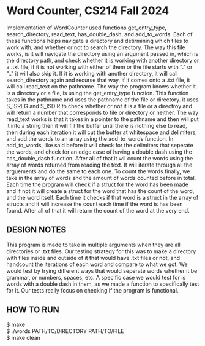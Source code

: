 # Word Counter, CS214 Fall 2024

Implementation of WordCounter used functions get_entry_type, search_directory, read_text, has_double_dash, and add_to_words. Each of these functions helps navigate a directory and detirmining which files to work with, and whether or not to search the directory. The way this file works, is it will navigate the directory using an argument passed in, which is the directory path, and check whether it is working with another directory or a .txt file, if it is not working with either of them or the file starts with "." or ".." it will also skip it. If it is working with another directory, it will call search_directory again and recurse that way, if it comes onto a .txt file, it will call read_text on the pathname. The way the program knows whether it is a directory or a file, is using the get_entry_type function. This function takes in the pathname and uses the pathname of the file or directory. it uses S_ISREG and S_ISDIR to check whether or not it is a file or a directroy and will return a number that corresponds to file or directory or neither. The way read_text works is that it takes in a pointer to the pathname and then will put it into a string then it will fill the buffer until there is nothing else to read, then during each iteration it will cut the buffer at whitespace and delimiters, and add the words to an array using the add_to_words function. In add_to_words, like said before it will check for the delimiters that seperate the words, and check for an edge case of having a double dash using the has_double_dash function. After all of that it wil count the words using the array of words returned from reading the text. It will iterate through all the arguements and do the same to each one. To count the words finally, we take in the array of words and the amount of words counted before in total. Each time the program will check if a struct for the word has been made and if not it will create a struct for the word that has the count of the word, and the word itself. Each time it checks if that word is a struct in the array of structs and it will increase the count each time if the word is has been found. After all of that it will return the count of the word at the very end. 

## DESIGN NOTES
This program is made to take in multiple arguments when they are all directories or .txt files. 
Our testing strategy for this was to make a directory with files inside and outside of it that would have .txt files or not, and handcount the iterations of each word and compare to what we got. We would test by trying different ways that would seperate words whether it be grammar, or numbers, spaces, etc. A specific case we would test for is words with a double dash in them, as we made a function to specifically test for it. Our tests really focus on checking if the program is functional. 

## HOW TO RUN
\$ make\
\$ ./words PATH/TO/DIRECTORY PATH/TO/FILE\
\$ make clean
